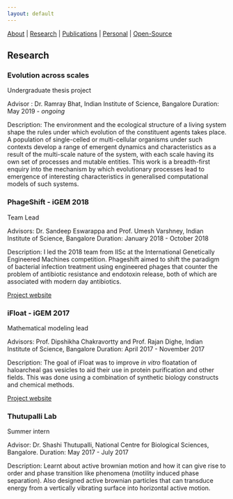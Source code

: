 ```yaml
---
layout: default
---
```


[About](/)   |   [Research](/projects.html)   |    [Publications](/pubs.html)   |   [Personal](/personal.html)   |   [Open-Source](/prog.html)

## Research

### Evolution across scales
Undergraduate thesis project

Advisor : Dr. Ramray Bhat, Indian Institute of Science, Bangalore
Duration: May 2019 - _ongoing_

Description: The environment and the ecological structure of a living system shape the rules under which evolution of the constituent agents takes place. A population of single-celled or multi-cellular organisms under such contexts develop a range of emergent dynamics and characteristics as a result of the multi-scale nature of the system, with each scale having its own set of processes and mutable entities. This work is a breadth-first enquiry into the mechanism by which evolutionary processes lead to emergence of interesting characteristics in generalised computational models of such systems.



### PhageShift - iGEM 2018
Team Lead

Advisors: Dr. Sandeep Eswarappa and Prof. Umesh Varshney, Indian Institute of Science, Bangalore
Duration: January 2018 - October 2018

Description: I led the 2018 team from IISc at the International Genetically Engineered Machines competition. Phageshift aimed to shift the paradigm of bacterial infection treatment using engineered phages that counter the problem of antibiotic resistance and endotoxin release, both of which are associated with modern day antibiotics.

[Project website](2018.igem.org/Team:IISc-Bangalore)

### iFloat - iGEM 2017
Mathematical modeling lead

Advisors: Prof. Dipshikha Chakravortty and Prof. Rajan Dighe, Indian Institute of Science, Bangalore
Duration: April 2017 - November 2017

Description: The goal of iFloat was to improve _in vitro_ floatation of haloarcheal gas vesicles to aid their use in protein purification and other fields. This was done using a combination of synthetic biology constructs and chemical methods.

[Project website](2017.igem.irg/Team:IISc-Bangalore)

### Thutupalli Lab
Summer intern

Advisor: Dr. Shashi Thutupalli, National Centre for Biological Sciences, Bangalore.
Duration: May 2017 - July 2017

Description: Learnt about active brownian motion and how it can give rise to order and phase transition like phenomena (motility induced phase separation). Also designed active brownian particles that can transduce energy from a vertically vibrating surface into horizontal active motion.





